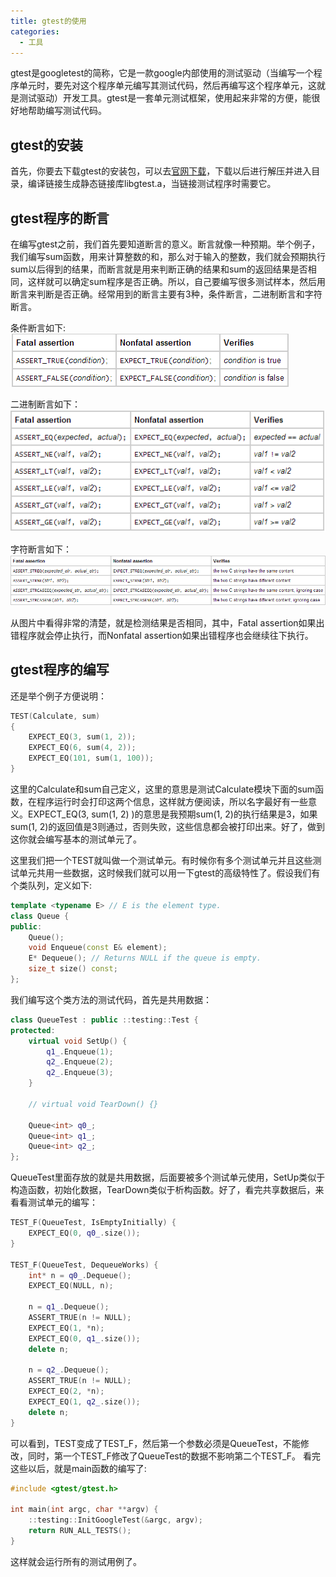 ```yaml
---
title: gtest的使用
categories:
  - 工具
---
```


gtest是googletest的简称，它是一款google内部使用的测试驱动（当编写一个程序单元时，要先对这个程序单元编写其测试代码，然后再编写这个程序单元，这就是测试驱动）开发工具。gtest是一套单元测试框架，使用起来非常的方便，能很好地帮助编写测试代码。

## gtest的安装

首先，你要去下载gtest的安装包，可以去[官网下载](https://code.google.com/p/googletest/downloads/list)，下载以后进行解压并进入目录，编译链接生成静态链接库libgtest.a，当链接测试程序时需要它。

## gtest程序的断言

在编写gtest之前，我们首先要知道断言的意义。断言就像一种预期。举个例子，我们编写sum函数，用来计算整数的和，那么对于输入的整数，我们就会预期执行sum以后得到的结果，而断言就是用来判断正确的结果和sum的返回结果是否相同，这样就可以确定sum程序是否正确。所以，自己要编写很多测试样本，然后用断言来判断是否正确。经常用到的断言主要有3种，条件断言，二进制断言和字符断言。

条件断言如下:
![condition](/images/gtest/1.png)

二进制断言如下：
![binary](/images/gtest/2.png)

字符断言如下：
![string](/images/gtest/3.png)

从图片中看得非常的清楚，就是检测结果是否相同，其中，Fatal assertion如果出错程序就会停止执行，而Nonfatal assertion如果出错程序也会继续往下执行。

## gtest程序的编写

还是举个例子方便说明：

```c++
TEST(Calculate, sum)
{
	EXPECT_EQ(3, sum(1, 2));
	EXPECT_EQ(6, sum(4, 2));
	EXPECT_EQ(101, sum(1, 100));
}
```

这里的Calculate和sum自己定义，这里的意思是测试Calculate模块下面的sum函数，在程序运行时会打印这两个信息，这样就方便阅读，所以名字最好有一些意义。EXPECT_EQ(3, sum(1, 2) )的意思是我预期sum(1, 2)的执行结果是3，如果sum(1, 2)的返回值是3则通过，否则失败，这些信息都会被打印出来。好了，做到这你就会编写基本的测试单元了。

这里我们把一个TEST就叫做一个测试单元。有时候你有多个测试单元并且这些测试单元共用一些数据，这时候我们就可以用一下gtest的高级特性了。假设我们有个类队列，定义如下:

```c++
template <typename E> // E is the element type.
class Queue {
public:
	Queue();
	void Enqueue(const E& element);
	E* Dequeue(); // Returns NULL if the queue is empty.
	size_t size() const;
};
```

我们编写这个类方法的测试代码，首先是共用数据：

```c++
class QueueTest : public ::testing::Test {
protected:
	virtual void SetUp() {
		q1_.Enqueue(1);
		q2_.Enqueue(2);
		q2_.Enqueue(3);
	}

    // virtual void TearDown() {}

    Queue<int> q0_;
	Queue<int> q1_;
	Queue<int> q2_;
};
```

QueueTest里面存放的就是共用数据，后面要被多个测试单元使用，SetUp类似于构造函数，初始化数据，TearDown类似于析构函数。好了，看完共享数据后，来看看测试单元的编写：

```c++
TEST_F(QueueTest, IsEmptyInitially) {
	EXPECT_EQ(0, q0_.size());
}

TEST_F(QueueTest, DequeueWorks) {
	int* n = q0_.Dequeue();
	EXPECT_EQ(NULL, n);

	n = q1_.Dequeue();
	ASSERT_TRUE(n != NULL);
	EXPECT_EQ(1, *n);
	EXPECT_EQ(0, q1_.size());
	delete n;

	n = q2_.Dequeue();
	ASSERT_TRUE(n != NULL);
	EXPECT_EQ(2, *n);
	EXPECT_EQ(1, q2_.size());
	delete n;
}
```

可以看到，TEST变成了TEST_F，然后第一个参数必须是QueueTest，不能修改，同时，第一个TEST_F修改了QueueTest的数据不影响第二个TEST_F。
看完这些以后，就是main函数的编写了:

```c++
#include <gtest/gtest.h>

int main(int argc, char **argv) {
	::testing::InitGoogleTest(&argc, argv);
	return RUN_ALL_TESTS();
}
```

这样就会运行所有的测试用例了。